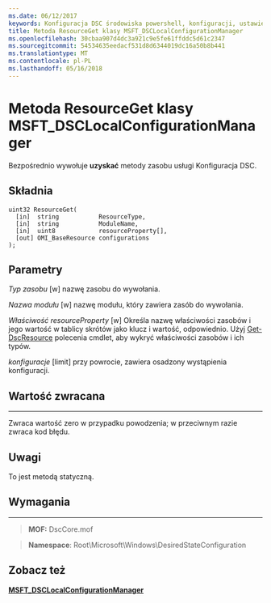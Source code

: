 ```yaml
---
ms.date: 06/12/2017
keywords: Konfiguracja DSC środowiska powershell, konfiguracji, ustawienia
title: Metoda ResourceGet klasy MSFT_DSCLocalConfigurationManager
ms.openlocfilehash: 30cbaa907d4dc3a921c9e5fe61ffddc5d61c2347
ms.sourcegitcommit: 54534635eedacf531d8d6344019dc16a50b8b441
ms.translationtype: MT
ms.contentlocale: pl-PL
ms.lasthandoff: 05/16/2018
---
```

# <a name="resourceget-method-of-the-msftdsclocalconfigurationmanager-class"></a>Metoda ResourceGet klasy MSFT_DSCLocalConfigurationManager

Bezpośrednio wywołuje **uzyskać** metody zasobu usługi Konfiguracja DSC.

<a name="syntax"></a>Składnia
------

```mof
uint32 ResourceGet(
  [in]  string           ResourceType,
  [in]  string           ModuleName,
  [in]  uint8            resourceProperty[],
  [out] OMI_BaseResource configurations
);
```

<a name="parameters"></a>Parametry
----------

*Typ zasobu* \[w\] nazwę zasobu do wywołania.

*Nazwa modułu* \[w\] nazwę modułu, który zawiera zasób do wywołania.

*Właściwość resourceProperty* \[w\] Określa nazwę właściwości zasobów i jego wartość w tablicy skrótów jako klucz i wartość, odpowiednio. Użyj [Get-DscResource](https://technet.microsoft.com/library/dn521625.aspx) polecenia cmdlet, aby wykryć właściwości zasobów i ich typów.

*konfiguracje* \[limit\] przy powrocie, zawiera osadzony wystąpienia konfiguracji.

## <a name="return-value"></a>Wartość zwracana
------------

Zwraca wartość zero w przypadku powodzenia; w przeciwnym razie zwraca kod błędu.

## <a name="remarks"></a>Uwagi

To jest metodą statyczną.

## <a name="requirements"></a>Wymagania
------------
>**MOF:** DscCore.mof

>**Namespace**: Root\Microsoft\Windows\DesiredStateConfiguration


## <a name="see-also"></a>Zobacz też


[**MSFT_DSCLocalConfigurationManager**](msft-dsclocalconfigurationmanager.md)